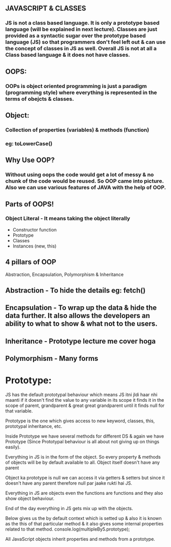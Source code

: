 ## JAVASCRIPT & CLASSES

### JS is not a class based language. It is only a prototype based language (will be explained in next lecture). Classes are just provided as a syntactic sugar over the prototype based language (JS) so that programmers don't feel left out & can use the concept of classes in JS as well. Overall JS is not at all a Class based language & it does not have classes.

## OOPS: 

### OOPs is object oriented programming is just a paradigm (programming style) where everything is represented in the terms of obejcts & classes.

## Object:

### Collection of properties (variables) & methods (function)
### eg: toLowerCase()

## Why Use OOP?

### Without using oops the code would get a lot of messy & no chunk of the code would be reused. So OOP came into picture. Also we can use various features of JAVA with the help of OOP.

## Parts of OOPS!

### Object Literal - It means taking the object literally 

- Constructor function
- Prototype
- Classes
- Instances (new, this)

## 4 pillars of OOP

Abstraction, Encapsulation, Polymorphism & Inheritance

## Abstraction - To hide the details eg: fetch()
## Encapsulation - To wrap up the data & hide the data further. It also allows the developers an ability to what to show & what not to the users. 
## Inheritance - Prototype lecture me cover hoga
## Polymorphism - Many forms

# Prototype:

JS has the default prototypal behaviour which means JS itni jldi haar nhi maanti if it doesn't find the value to any variable in its scope it finds it in the scope of parent, grandparent & great great grandparent until it finds null for that variable.

Prototype is the one which gives access to new keyword, classes, this, prototypal inheritance, etc.

Inside Prototype we have several methods for different DS & again we have Prototype (Since Prototypal behaviour is all about not giving up on things easily). 


Everything in JS is in the form of the object. So every property & methods of objects will be by default available to all. 
Object itself doesn't have any parent

Object ka prototype is null we can access it via getters & setters but since it doesn't have any parent therefore null par jaake rukti hai JS.

Everything in JS are objects even the functions are functions and they also show object behaviour. 

End of the day everything in JS gets mix up with the objects.

Below gives us the by default context which is setted up & also it is known as the this of that particular method & it also gives some internal properties related to that method. 
console.log(multipleBy5.prototype);


All JavaScript objects inherit properties and methods from a prototype.


